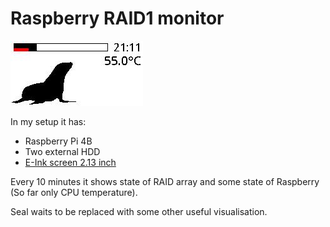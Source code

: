 Raspberry RAID1 monitor
========================================

![Screen view](docs/result_image.jpg)

In my setup it has:
* Raspberry Pi 4B
* Two external HDD
* [E-Ink screen 2.13 inch](https://www.waveshare.com/wiki/2.13inch_e-Paper_HAT_(B))

Every 10 minutes it shows state of RAID array and some state of Raspberry
(So far only CPU temperature).

Seal waits to be replaced with some other useful visualisation.
